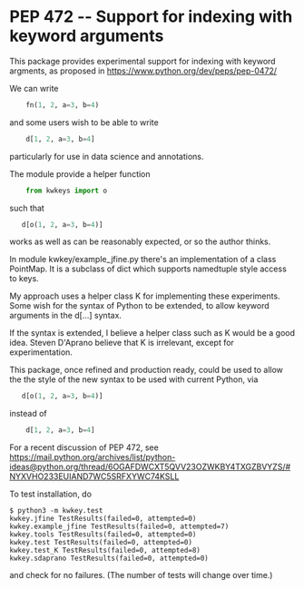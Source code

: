 # PEP 472 -- Support for indexing with keyword arguments

This package provides experimental support for indexing with keyword
argments, as proposed in https://www.python.org/dev/peps/pep-0472/

We can write
```python
    fn(1, 2, a=3, b=4)
```
and some users wish to be able to write
```python
    d[1, 2, a=3, b=4]
```
particularly for use in data science and annotations.

The module provide a helper function
```python
    from kwkeys import o
```
such that
```python
   d[o(1, 2, a=3, b=4)]
```
works as well as can be reasonably expected, or so the author thinks.

In module kwkey/example_jfine.py there's an implementation of a class
PointMap. It is a subclass of dict which supports namedtuple style
access to keys.

My approach uses a helper class K for implementing these
experiments. Some wish for the syntax of Python to be extended, to
allow keyword arguments in the d[...] syntax.

If the syntax is extended, I believe a helper class such as K would be
a good idea.  Steven D'Aprano believe that K is irrelevant, except for
experimentation.

This package, once refined and production ready, could be used to
allow the the style of the new syntax to be used with current Python,
via
```python
   d[o(1, 2, a=3, b=4)]
```
instead of
```python
    d[1, 2, a=3, b=4]
```

For a recent discussion of PEP 472, see
https://mail.python.org/archives/list/python-ideas@python.org/thread/6OGAFDWCXT5QVV23OZWKBY4TXGZBVYZS/#NYXVHO233EUIAND7WC5SRFXYWC74KSLL


To test installation, do
```
$ python3 -m kwkey.test
kwkey.jfine TestResults(failed=0, attempted=0)
kwkey.example_jfine TestResults(failed=0, attempted=7)
kwkey.tools TestResults(failed=0, attempted=0)
kwkey.test TestResults(failed=0, attempted=0)
kwkey.test_K TestResults(failed=0, attempted=8)
kwkey.sdaprano TestResults(failed=0, attempted=0)
```
and check for no failures. (The number of tests will change over time.)